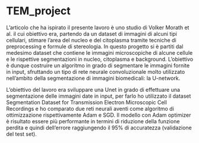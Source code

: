 # TEM_project
L’articolo che ha ispirato il presente lavoro è uno studio di Volker Morath et al. il cui obiettivo era,
partendo da un dataset di immagini di alcuni tipi cellulari, stimare l’area del nucleo e del citoplasma tramite tecniche di preprocessing
e formule di stereologia. In questo progetto si è partiti dal medesimo dataset che contiene le immagini microscopiche di alcune cellule e 
le rispettive segmentazioni in nucleo, citoplasma e background. L’obiettivo è dunque costruire un algoritmo in grado di segmentare le
immagini fornite in input, sfruttando un tipo di rete neurale convoluzionale molto utilizzato nell’ambito della segmentazione di immagini
biomedicali: la  U-network. 

L’obiettivo del lavoro era sviluppare una Unet in grado di effettuare una segmentazione delle immagini date in input, per farlo ho 
utilizzato il dataset Segmentation Dataset for Transmission Electron Microscopic Cell Recordings e ho comparato due reti neurali aventi 
come algoritmo di ottimizzazione rispettivamente Adam e SGD. Il modello con Adam optimizer è risultato essere più performante in termini 
di riduzione della funzione perdita e quindi dell’errore raggiungendo il 95% di accuratezza (validazione del test set).
